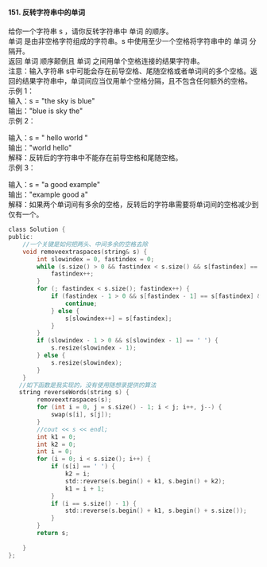 #### 151. 反转字符串中的单词  
给你一个字符串 s ，请你反转字符串中 单词 的顺序。  
单词 是由非空格字符组成的字符串。s 中使用至少一个空格将字符串中的 单词 分隔开。  
返回 单词 顺序颠倒且 单词 之间用单个空格连接的结果字符串。  
注意：输入字符串 s中可能会存在前导空格、尾随空格或者单词间的多个空格。返回的结果字符串中，单词间应当仅用单个空格分隔，且不包含任何额外的空格。  
示例 1：  
输入：s = "the sky is blue"  
输出："blue is sky the"  
示例 2：  
  
输入：s = "  hello world  "  
输出："world hello"  
解释：反转后的字符串中不能存在前导空格和尾随空格。  
示例 3：  
  
输入：s = "a good   example"  
输出："example good a"  
解释：如果两个单词间有多余的空格，反转后的字符串需要将单词间的空格减少到仅有一个。  
  
```c  
class Solution {
public:
    //一个关键是如何把两头、中间多余的空格去除
    void removeextraspaces(string& s) {
        int slowindex = 0, fastindex = 0;
        while (s.size() > 0 && fastindex < s.size() && s[fastindex] == ' ') {
            fastindex++;
        }
        for (; fastindex < s.size(); fastindex++) {
            if (fastindex - 1 > 0 && s[fastindex - 1] == s[fastindex] && s[fastindex] == ' ') {
                continue;
            } else {
                s[slowindex++] = s[fastindex];
            }
        }
        if (slowindex - 1 > 0 && s[slowindex - 1] == ' ') {
            s.resize(slowindex - 1);
        } else {
            s.resize(slowindex);
        }
    }
   //如下函数是我实现的，没有使用随想录提供的算法
   string reverseWords(string s) {
        removeextraspaces(s);
        for (int i = 0, j = s.size() - 1; i < j; i++, j--) {
			swap(s[i], s[j]);
        }
        //cout << s << endl;
        int k1 = 0;
        int k2 = 0;
        int i = 0;
        for (i = 0; i < s.size(); i++) {
            if (s[i] == ' ') {
                k2 = i;
                std::reverse(s.begin() + k1, s.begin() + k2);
                k1 = i + 1;
            }   
            if (i == s.size() - 1) {
                std::reverse(s.begin() + k1, s.begin() + s.size());
            }
        }
        return s;
        
    }
};
```
